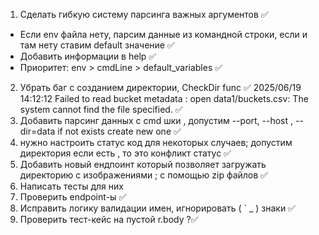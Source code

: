 1) Сделать гибкую систему парсинга важных аргументов ✅
- Если env файла нету, парсим данные из командной строки, если и там нету ставим default значение ✅
- Добавить информации в help ✅
- Приоритет: env > cmdLine > default_variables ✅
2) Убрать баг с созданием директории, CheckDir func ✅
2025/06/19 14:12:12 Failed to read bucket metadata : open data1/buckets.csv: The system cannot find the file specified. ✅
3) Добавить парсинг данных с cmd шки , допустим --port, --host , --dir=data  if not exists create new one ✅
4)  нужно  настроить статус код для некоторых случаев; допустим директория если есть , то это конфликт статус ✅
5) Добавить новый ендпоинт который позволяет загружать директорию с изображениями ; с помощью zip файлов ✅
6) Написать тесты для них 
7) Проверить endpoint-ы ✅
8) Исправить логику валидации имен, игнорировать (  `   _  ) знаки ✅
9) Проверить тест-кейс на пустой r.body ?✅